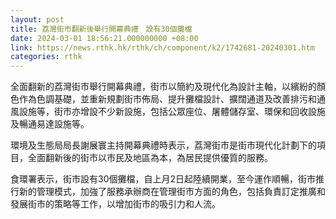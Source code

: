 ```yaml
---
layout: post
title: 荔灣街市翻新後舉行開幕典禮　設有30個攤檔
date: 2024-03-01 18:56:21.000000000 +08:00
link: https://news.rthk.hk/rthk/ch/component/k2/1742681-20240301.htm
categories: rthk
---
```


全面翻新的荔灣街市舉行開幕典禮，街市以簡約及現代化為設計主軸，以繽紛的顏色作為色調基礎，並重新規劃街市佈局、提升攤檔設計、擴闊通道及改善排污和通風設施等，街市亦增設不少新設施，包括公眾座位、屠體儲存室、環保和回收設施及暢通易達設施等。

環境及生態局局長謝展寰主持開幕典禮時表示，荔灣街市是街市現代化計劃下的項目，全面翻新後的街市以市民及地區為本，為居民提供優質的服務。

食環署表示，街市設有30個攤檔，自上月2日起陸續開業，至今運作順暢，街市推行新的管理模式，加強了服務承辦商在管理街市方面的角色，包括負責訂定推廣和發展街市的策略等工作，以增加街市的吸引力和人流。
